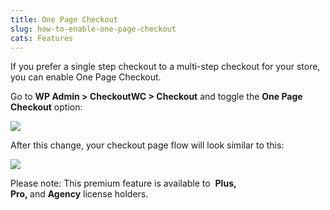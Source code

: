```yaml
---
title: One Page Checkout
slug: how-to-enable-one-page-checkout
cats: Features
---
```



  <p>
    If you prefer a single step checkout to a multi-step checkout for your store, you can enable One Page Checkout.
  </p>
  <p>
    Go to <strong>WP Admin &gt; CheckoutWC &gt; Checkout</strong> and toggle the <strong>One Page Checkout</strong> option:
  </p>
  <p>
    <img src="https://s3.amazonaws.com/helpscout.net/docs/assets/5bdde2822c7d3a01757ac42e/images/5eed21752c7d3a10cba94315/file-vujzZN89DY.png" />
  </p>
  <p>
    After this change, your checkout page flow will look similar to this:
  </p>
  <p>
    <img src="https://s3.amazonaws.com/helpscout.net/docs/assets/5bdde2822c7d3a01757ac42e/images/5eed218e2c7d3a10cba94317/file-q7zZ6ZWaZv.gif" />
  </p>
  <p>
    Please note: This premium feature is available to&nbsp; <strong>Plus, Pro,&nbsp;</strong>and&nbsp;<strong>Agency</strong>&nbsp;license holders.
  </p>
